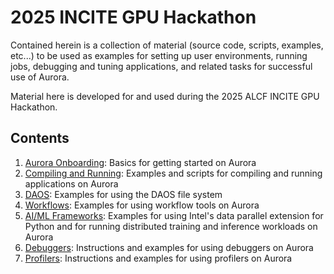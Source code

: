 # 2025 INCITE GPU Hackathon

Contained herein is a collection of material (source code, scripts, examples, etc...) to be used as examples for setting up user environments, running jobs, debugging and tuning applications, and related tasks for successful use of Aurora.

Material here is developed for and used during the 2025 ALCF INCITE GPU Hackathon.

## Contents


1. [Aurora Onboarding](Aurora_Onboarding): Basics for getting started on Aurora
2. [Compiling and Running](Compiling_and_Running): Examples and scripts for compiling and running applications on Aurora
3. [DAOS](DAOS): Examples for using the DAOS file system
4. [Workflows](Workflows): Examples for using workflow tools on Aurora
5. [AI/ML Frameworks](AI_frameworks): Examples for using Intel's data parallel extension for Python and for running distributed training and inference workloads on Aurora
6. [Debuggers](Debuggers): Instructions and examples for using debuggers on Aurora
7. [Profilers](Profilers): Instructions and examples for using profilers on Aurora
 
